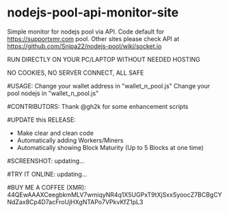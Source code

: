 # nodejs-pool-api-monitor-site
Simple monitor for nodejs pool via API. Code default for https://supportxmr.com pool. Other sites please check API at https://github.com/Snipa22/nodejs-pool/wiki/socket.io

RUN DIRECTLY ON YOUR PC/LAPTOP WITHOUT NEEDED HOSTING

NO COOKIES, NO SERVER CONNECT, ALL SAFE

#USAGE:
Change your wallet address in "wallet_n_pool.js"
Change your pool nodejs in "wallet_n_pool.js"

#CONTRIBUTORS:
Thank @gh2k for some enhancement scripts

#UPDATE this RELEASE:
- Make clear and clean code
- Automatically adding Workers/Miners
- Automatically showing Block Maturity (Up to 5 Blocks at one time)

#SCREENSHOT:
updating...

#TRY IT ONLINE:
updating...


#BUY ME A COFFEE (XMR):
44QEwAAAXCeegbkmMLV7wmiqyNR4q1X5UGPxT9tXjSxxSyoocZ7BCBgCYNdZax8Cp4D7acFroUjHXgNTAPo7VPkvKfZ1pL3
